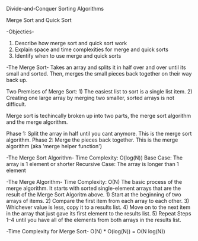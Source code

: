 Divide-and-Conquer Sorting Algorithms

Merge Sort and Quick Sort

-Objecties-
  1) Describe how merge sort and quick sort work
  2) Explain space and time complexities for merge and quick sorts
  3) Identify when to use merge and quick sorts

-The Merge Sort-
  Takes an array and splits it in half over and over until its small and sorted.
  Then, merges the small pieces back together on their way back up.

  Two Premises of Merge Sort:
    1) The easiest list to sort is a single list item.
    2) Creating one large array by merging two smaller, sorted arrays is not difficult.

  Merge sort is techincally broken up into two parts, the merge sort algorithm and
   the merge algorithm.

   Phase 1: Split the array in half until you cant anymore.  This is the merge sort algorithm.
   Phase 2: Merge the pieces back together. This is the merge algorithm (aka 'merge helper function')

-The Merge Sort Algorithm-
  Time Complexity: O(log(N))
  Base Case: The array is 1 element or shorter
  Recursive Case: The array is longer than 1 element

-The Merge Algorithm-
  Time Complexity: O(N)
  The basic process of the merge algorithm.  It starts with sorted single-element arrays
  that are the result of the Merge Sort Algoritm above.
    1) Start at the beginning of two arrays of items.
    2) Compare the first item from each array to each other.
    3) Whichever value is less, copy it to a results list.
    4) Move on to the next item in the array that just gave its first element to the results list.
    5) Repeat Steps 1–4 until you have all of the elements from both arrays in the results list.

-Time Complexity for Merge Sort-
  O(N) * O(log(N)) = O(N log(N))
